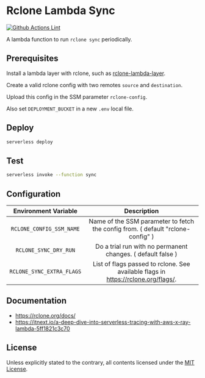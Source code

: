 # Rclone Lambda Sync

[![Github Actions Lint](https://github.com/badouralix/rclone-lambda-sync/actions/workflows/lint.yaml/badge.svg)](https://github.com/badouralix/rclone-lambda-sync/actions/workflows/lint.yaml)

A lambda function to run `rclone sync` periodically.

## Prerequisites

Install a lambda layer with rclone, such as [rclone-lambda-layer](https://github.com/badouralix/rclone-lambda-layer).

Create a valid rclone config with two remotes `source` and `destination`.

Upload this config in the SSM parameter `rclone-config`.

Also set `DEPLOYMENT_BUCKET` in a new `.env` local file.

## Deploy

```bash
serverless deploy
```

## Test

```bash
serverless invoke --function sync
```

## Configuration

|   Environment Variable    |                                     Description                                     |
| :-----------------------: | :---------------------------------------------------------------------------------: |
| `RCLONE_CONFIG_SSM_NAME`  |   Name of the SSM parameter to fetch the config from. ( default "rclone-config" )   |
|   `RCLONE_SYNC_DRY_RUN`   |             Do a trial run with no permanent changes. ( default false )             |
| `RCLONE_SYNC_EXTRA_FLAGS` | List of flags passed to rclone. See available flags in <https://rclone.org/flags/>. |

## Documentation

- <https://rclone.org/docs/>
- <https://itnext.io/a-deep-dive-into-serverless-tracing-with-aws-x-ray-lambda-5ff1821c3c70>

## License

Unless explicitly stated to the contrary, all contents licensed under the [MIT License](LICENSE).
